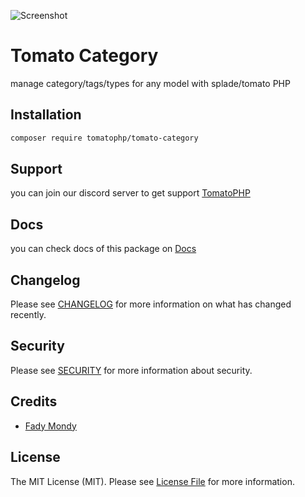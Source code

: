 ![Screenshot](https://github.com/tomatophp/tomato-category/blob/master/art/screenshot.png)

# Tomato Category

manage category/tags/types for any model with splade/tomato PHP

## Installation

```bash
composer require tomatophp/tomato-category
```

## Support

you can join our discord server to get support [TomatoPHP](https://discord.gg/VZc8nBJ3ZU)

## Docs

you can check docs of this package on [Docs](https://docs.tomatophp.com/plugins/tomato-category)

## Changelog

Please see [CHANGELOG](CHANGELOG.md) for more information on what has changed recently.

## Security

Please see [SECURITY](SECURITY.md) for more information about security.

## Credits

- [Fady Mondy](https://www.github.com/3x1io)

## License

The MIT License (MIT). Please see [License File](LICENSE.md) for more information.
